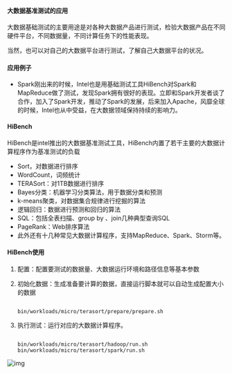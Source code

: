 #### 大数据基准测试的应用

大数据基础测试的主要用途是对各种大数据产品进行测试，检验大数据产品在不同硬件平台，不同数据量，不同计算任务下的性能表现。

当然，也可以对自己的大数据平台进行测试，了解自己大数据平台的状况。



#### 应用例子

- Spark刚出来的时候，Intel也是用基础测试工具HiBench对Spark和MapReduce做了测试，发现Spark拥有很好的表现。立即和Spark开发者谈了合作，加入了Spark开发，推动了Spark的发展，后来加入Apache，风靡全球的时候，Intel也从中受益，在大数据领域保持持续的影响力。



#### HiBench

HiBench是intel推出的大数据基准测试工具，HiBench内置了若干主要的大数据计算程序作为基准测试的负载

- Sort，对数据进行排序
- WordCount，词频统计
- TERASort：对1TB数据进行排序
- Bayes分类：机器学习分类算法，用于数据分类和预测
- k-means聚类，对数据集合规律进行挖掘的算法
- 逻辑回归：数据进行预测和回归的算法
- SQL：包括全表扫描、group by 、join几种典型查询SQL
- PageRank：Web排序算法
- 此外还有十几种常见大数据计算程序，支持MapReduce、Spark、Storm等。



#### HiBench使用

1. 配置：配置要测试的数据量、大数据运行环境和路径信息等基本参数

2. 初始化数据：生成准备要计算的数据，直接运行脚本就可以自动生成配置大小的数据

   ```
   
   bin/workloads/micro/terasort/prepare/prepare.sh
   ```

   

3. 执行测试：运行对应的大数据计算程序。

   ```
   
   bin/workloads/micro/terasort/hadoop/run.sh
   bin/workloads/micro/terasort/spark/run.sh
   ```

   



![img](https://static001.geekbang.org/resource/image/96/9b/961e6cc96cb0beb649d96bd21ed62b9b.png?wh=1920*811)